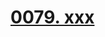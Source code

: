 # [0079. xxx](https://github.com/Tdahuyou/react/tree/main/0079.%20xxx)

<!-- region:toc -->

<!-- endregion:toc -->
